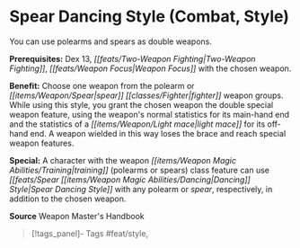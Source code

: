 ﻿---
cssclass: [feats]

---
# Spear Dancing Style (Combat, Style)

You can use polearms and spears as double weapons.

**Prerequisites:** Dex 13, _[[feats/Two-Weapon Fighting|Two-Weapon Fighting]]_, _[[feats/Weapon Focus|Weapon Focus]]_ with the chosen weapon.

**Benefit:** Choose one weapon from the polearm or _[[items/Weapon/Spear|spear]]_ _[[classes/Fighter|fighter]]_ weapon groups. While using this style, you grant the chosen weapon the double special weapon feature, using the weapon's normal statistics for its main-hand end and the statistics of a _[[items/Weapon/Light mace|light mace]]_ for its off-hand end. A weapon wielded in this way loses the brace and reach special weapon features.

**Special:** A character with the weapon _[[items/Weapon Magic Abilities/Training|training]]_ (polearms or spears) class feature can use _[[feats/Spear _[[items/Weapon Magic Abilities/Dancing|Dancing]]_ Style|Spear _Dancing_ Style]]_ with any polearm or _spear_, respectively, in addition to the chosen weapon.

**Source** Weapon Master's Handbook
>[!tags_panel]- Tags
> #feat/style, 
